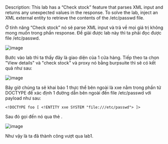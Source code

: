 Description: This lab has a “Check stock” feature that parses XML input and returns any unexpected values in the response. To solve the lab, inject an XML external entity to retrieve the contents of the /etc/passwd file.

Ở tính năng “Check stock” nó sẽ parse XML input và trả về mọi giá trị không mong muốn trong phần response. Để giải được lab này thì ta phải đọc được file /etc/passwd.

![image](https://github.com/elliSzAt/XML-external-entity-XXE-injection/assets/125866921/0dc04be8-1d3b-4920-a83c-e321b9c7b930)

Bước vào lab thì ta thấy đây là giao diện của 1 cửa hàng. Tiếp theo ta chọn "View details" và "check stock" và proxy nó bằng burpsuite thì sẽ có kết quả như sau:

![image](https://github.com/elliSzAt/XML-external-entity-XXE-injection/assets/125866921/da5fd9e2-f54f-4917-93b4-cbc26ece9b50)

Bây giờ chúng ta sẽ khai báo 1 thực thể bên ngoài là xxe nằm trong phần tử DOCTYPE để xác định 1 đường dẫn bên ngoài đến file /etc/passwd với payload như sau:

```
<!DOCTYPE foo [ <!ENTITY xxe SYSTEM "file:///etc/passwd"> ]>
```

Sau đó gọi đến nó qua thẻ <productId>.

![image](https://github.com/elliSzAt/XML-external-entity-XXE-injection/assets/125866921/fb2c8868-0d75-46cc-a83d-378b550ea0f6)

Như vậy là ta đã thành công vượt qua lab1.
